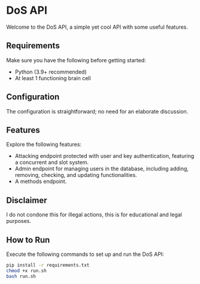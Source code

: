 # DoS API

Welcome to the DoS API, a simple yet cool API with some useful features.

## Requirements
Make sure you have the following before getting started:
- Python (3.9+ recommended)
- At least 1 functioning brain cell

## Configuration
The configuration is straightforward; no need for an elaborate discussion.

## Features
Explore the following features:
- Attacking endpoint protected with user and key authentication, featuring a concurrent and slot system.
- Admin endpoint for managing users in the database, including adding, removing, checking, and updating functionalities.
- A methods endpoint.

## Disclaimer
I do not condone this for illegal actions, this is for educational and legal purposes.

## How to Run
Execute the following commands to set up and run the DoS API:
```bash
pip install -r requirements.txt
chmod +x run.sh
bash run.sh
```
